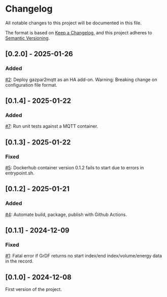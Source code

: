 # Changelog

All notable changes to this project will be documented in this file.

The format is based on [Keep a Changelog](https://keepachangelog.com/en/1.0.0/),
and this project adheres to [Semantic Versioning](https://semver.org/spec/v2.0.0.html).

## [0.2.0] - 2025-01-26

### Added

[#2](https://github.com/ssenart/gazpar2mqtt/issues/2): Deploy gazpar2mqtt as an HA add-on.
    Warning: Breaking change on configuration file format.

## [0.1.4] - 2025-01-22

### Added

[#7](https://github.com/ssenart/gazpar2mqtt/issues/7): Run unit tests against a MQTT container.

## [0.1.3] - 2025-01-22

### Fixed

[#5](https://github.com/ssenart/gazpar2mqtt/issues/5): Dockerhub container version 0.1.2 fails to start due to errors in entrypoint.sh.

## [0.1.2] - 2025-01-21

### Added

[#4](https://github.com/ssenart/gazpar2mqtt/issues/4): Automate build, package, publish with Github Actions.

## [0.1.1] - 2024-12-09

### Fixed

[#1](https://github.com/ssenart/gazpar2mqtt/issues/1): Fatal error if GrDF returns no start index/end index/volume/energy data in the record.

## [0.1.0] - 2024-12-08

First version of the project.
